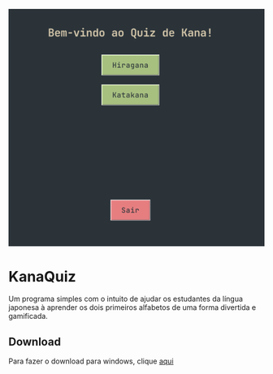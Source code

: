 ![alt text](https://github.com/giuskywalker/KanaQuiz/blob/main/images/2025-02-11_15-02-37.png)

# KanaQuiz
Um programa simples com o intuito de ajudar os estudantes da língua japonesa à aprender os dois primeiros alfabetos de uma forma divertida e gamificada.

## Download
Para fazer o download para windows, clique [aqui](https://github.com/giuskywalker/KanaQuiz/releases/download/v1.0.0/kanaquiz.exe)
